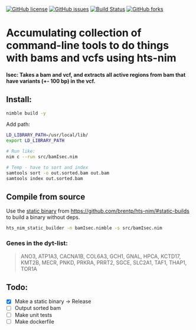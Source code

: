 <a href="https://github.com/oyvindbusk/bamIsec/blob/master/LICENSE"><img alt="GitHub license" src="https://img.shields.io/github/license/oyvindbusk/bamIsec"></a> <a href="https://github.com/oyvindbusk/bamIsec/issues"><img alt="GitHub issues" src="https://img.shields.io/github/issues/oyvindbusk/bamIsec"></a> [![Build Status](https://github.com/oyvindbusk/bamIsec/workflows/Build/badge.svg?branch=master)](https://github.com/oyvindbusk/bamIdex/actions) <a href="https://github.com/oyvindbusk/bamIsec/network"><img alt="GitHub forks" src="https://img.shields.io/github/forks/oyvindbusk/bamIsec"></a>




# Accumulating collection of command-line tools to do things with bams and vcfs using hts-nim


<h4>
Isec: Takes a bam and vcf, and extracts all active regions from bam that have variants (+- 100 bp) in the vcf.
</h4>

## Install:

```sh
nimble build -y
```

Add path:
```sh
LD_LIBRARY_PATH=/usr/local/lib/
export LD_LIBRARY_PATH
```


```sh
# Run like:
nim c --run src/bamIsec.nim

# Temp - have to sort and index
samtools sort -o out.sorted.bam out.bam
samtools index out.sorted.bam
```

## Compile from source
Use the [static binary](https://github.com/brentp/hts-nim/releases/download/v0.2.8/hts_nim_static_builder) from https://github.com/brentp/hts-nim/#static-builds to build a binary without deps.

```sh
hts_nim_static_builder -n bamIsec.nimble -s src/bamIsec.nim
```

### Genes in the dyt-list:
> ANO3, ATP1A3, CACNA1B, COL6A3, GCH1, GNAL, HPCA, KCTD17, KMT2B, MECR, PNKD, PRKRA, PRRT2, SGCE, SLC2A1, TAF1, THAP1, TOR1A


## Todo:
- [x] Make a static binary -> Release
- [ ] Output sorted bam
- [ ] Make unit tests
- [ ] Make dockerfile
